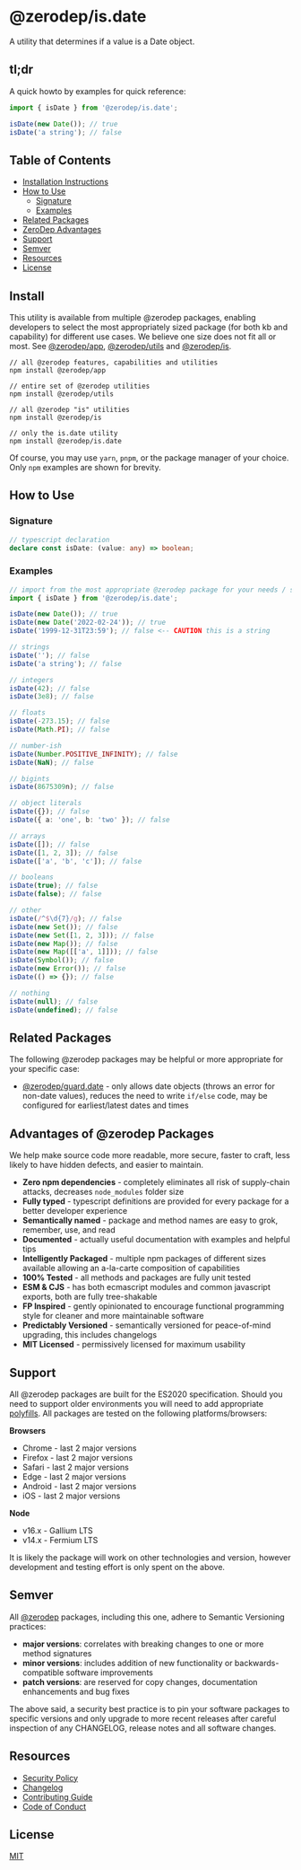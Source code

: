 # @zerodep/is.date

A utility that determines if a value is a Date object.

## tl;dr

A quick howto by examples for quick reference:

```typescript
import { isDate } from '@zerodep/is.date';

isDate(new Date()); // true
isDate('a string'); // false
```

## Table of Contents

- [Installation Instructions](#install)
- [How to Use](#how-to-use)
  - [Signature](#signature)
  - [Examples](#examples)
- [Related Packages](#related-packages)
- [ZeroDep Advantages](#advantages-of-zerodep-packages)
- [Support](#support)
- [Semver](#semver)
- [Resources](#resources)
- [License](#license)

## Install

This utility is available from multiple @zerodep packages, enabling developers to select the most appropriately sized package (for both kb and capability) for different use cases. We believe one size does not fit all or most. See [@zerodep/app](https://www.npmjs.com/package/@zerodep/app), [@zerodep/utils](https://www.npmjs.com/package/@zerodep/utils) and [@zerodep/is](https://www.npmjs.com/package/@zerodep/is).

```
// all @zerodep features, capabilities and utilities
npm install @zerodep/app

// entire set of @zerodep utilities
npm install @zerodep/utils

// all @zerodep "is" utilities
npm install @zerodep/is

// only the is.date utility
npm install @zerodep/is.date
```

Of course, you may use `yarn`, `pnpm`, or the package manager of your choice. Only `npm` examples are shown for brevity.

## How to Use

### Signature

```typescript
// typescript declaration
declare const isDate: (value: any) => boolean;
```

### Examples

```typescript
// import from the most appropriate @zerodep package for your needs / specific use case (see the Install section above)
import { isDate } from '@zerodep/is.date';

isDate(new Date()); // true
isDate(new Date('2022-02-24')); // true
isDate('1999-12-31T23:59'); // false <-- CAUTION this is a string

// strings
isDate(''); // false
isDate('a string'); // false

// integers
isDate(42); // false
isDate(3e8); // false

// floats
isDate(-273.15); // false
isDate(Math.PI); // false

// number-ish
isDate(Number.POSITIVE_INFINITY); // false
isDate(NaN); // false

// bigints
isDate(8675309n); // false

// object literals
isDate({}); // false
isDate({ a: 'one', b: 'two' }); // false

// arrays
isDate([]); // false
isDate([1, 2, 3]); // false
isDate(['a', 'b', 'c']); // false

// booleans
isDate(true); // false
isDate(false); // false

// other
isDate(/^$\d{7}/g); // false
isDate(new Set()); // false
isDate(new Set([1, 2, 3])); // false
isDate(new Map()); // false
isDate(new Map([['a', 1]])); // false
isDate(Symbol()); // false
isDate(new Error()); // false
isDate(() => {}); // false

// nothing
isDate(null); // false
isDate(undefined); // false
```

## Related Packages

The following @zerodep packages may be helpful or more appropriate for your specific case:

- [@zerodep/guard.date](https://www.npmjs.com/package/@zerodep/guard.date) - only allows date objects (throws an error for non-date values), reduces the need to write `if/else` code, may be configured for earliest/latest dates and times

## Advantages of @zerodep Packages

We help make source code more readable, more secure, faster to craft, less likely to have hidden defects, and easier to maintain.

- **Zero npm dependencies** - completely eliminates all risk of supply-chain attacks, decreases `node_modules` folder size
- **Fully typed** - typescript definitions are provided for every package for a better developer experience
- **Semantically named** - package and method names are easy to grok, remember, use, and read
- **Documented** - actually useful documentation with examples and helpful tips
- **Intelligently Packaged** - multiple npm packages of different sizes available allowing an a-la-carte composition of capabilities
- **100% Tested** - all methods and packages are fully unit tested
- **ESM & CJS** - has both ecmascript modules and common javascript exports, both are fully tree-shakable
- **FP Inspired** - gently opinionated to encourage functional programming style for cleaner and more maintainable software
- **Predictably Versioned** - semantically versioned for peace-of-mind upgrading, this includes changelogs
- **MIT Licensed** - permissively licensed for maximum usability

## Support

All @zerodep packages are built for the ES2020 specification. Should you need to support older environments you will need to add appropriate [polyfills](https://developer.mozilla.org/en-US/docs/Glossary/Polyfill). All packages are tested on the following platforms/browsers:

**Browsers**

- Chrome - last 2 major versions
- Firefox - last 2 major versions
- Safari - last 2 major versions
- Edge - last 2 major versions
- Android - last 2 major versions
- iOS - last 2 major versions

**Node**

- v16.x - Gallium LTS
- v14.x - Fermium LTS

It is likely the package will work on other technologies and version, however development and testing effort is only spent on the above.

## Semver

All [@zerodep](https://github.com/cdepage/zerodep) packages, including this one, adhere to Semantic Versioning practices:

- **major versions**: correlates with breaking changes to one or more method signatures
- **minor versions**: includes addition of new functionality or backwards-compatible software improvements
- **patch versions**: are reserved for copy changes, documentation enhancements and bug fixes

The above said, a security best practice is to pin your software packages to specific versions and only upgrade to more recent releases after careful inspection of any CHANGELOG, release notes and all software changes.

## Resources

- [Security Policy](https://github.com/cdepage/zerodep/blob/main/SECURITY.md)
- [Changelog](https://github.com/cdepage/zerodep/blob/main/packages/is/is.date/CHANGELOG.md)
- [Contributing Guide](https://github.com/cdepage/zerodep/blob/main/CONTRIBUTING.md)
- [Code of Conduct](https://github.com/cdepage/zerodep/blob/main/CODE_OF_CONDUCT.md)

## License

[MIT](https://github.com/cdepage/zerodep/blob/main/LICENSE)
